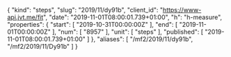 {
  "kind": "steps",
  "slug": "2019/11/dy91b",
  "client_id": "https://www-api.jvt.me/fit",
  "date": "2019-11-01T08:00:01.739+01:00",
  "h": "h-measure",
  "properties": {
    "start": [
      "2019-10-31T00:00:00Z"
    ],
    "end": [
      "2019-11-01T00:00:00Z"
    ],
    "num": [
      "8957"
    ],
    "unit": [
      "steps"
    ],
    "published": [
      "2019-11-01T08:00:01.739+01:00"
    ]
  },
  "aliases": [
    "/mf2/2019/11/dy91b",
    "/mf2/2019/11/Dy91b"
  ]
}

